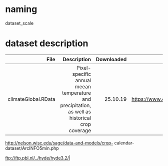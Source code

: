 # naming
dataset_scale

# dataset description
|File        |Description |Downloaded  |source      |
| ----------:| ----------:| ----------:| ----------:|  
|climateGlobal.RData | Pixel-specific annual meean temperature and precipitation, as well as historical crop coverage | 25.10.19 | https://www.esrl.noaa.gov/psd/data/gridded/data.UDel_AirT_Precip.html

http://nelson.wisc.edu/sage/data-and-models/crop-
calendar-dataset/ArcINFO5min.php

ftp://ftp.pbl.nl/../hyde/hyde3.2/|


